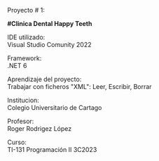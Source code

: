 
Proyecto # 1: <br> <p><strong>#Clinica Dental Happy Teeth</strong></p> 
              

IDE utilizado: <br> Visual Studio Comunity 2022
              

Framework: <br> .NET 6
             
              
Aprendizaje del proyecto: <br> Trabajar con ficheros "XML":  Leer, Escribir, Borrar
              

Institucion: <br> Colegio Universitario de Cartago
              

Profesor: <br> Roger Rodrigez López 
              

Curso: <br> TI-131 Programación II 3C2023
              


